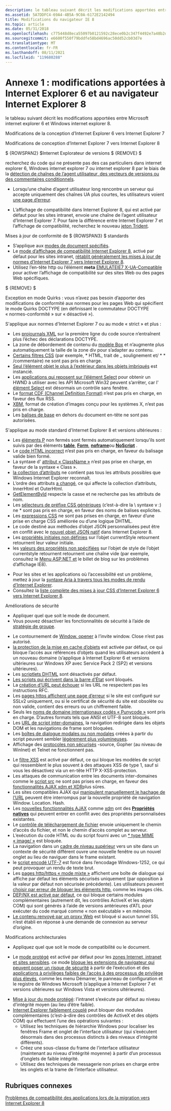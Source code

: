 ```yaml
---
description: le tableau suivant décrit les modifications apportées entre Microsoft internet explorer 6 et Windows internet explorer 8.
ms.assetid: 5A7DDFC4-69A4-4B5A-9C0A-6172E2142494
title: Modifications du navigateur IE 8
ms.topic: article
ms.date: 05/31/2018
ms.openlocfilehash: c775448d8eca55097b0121592c28ece0b2c347f4492e7a48b2d51d9ab688fa89
ms.sourcegitcommit: e6600f550f79bddfe58bd4696ac50dd52cb03d7e
ms.translationtype: MT
ms.contentlocale: fr-FR
ms.lasthandoff: 08/11/2021
ms.locfileid: "119680288"
---
```

# <a name="appendix-1-internet-explorer-6-to-internet-explorer-8-browser-changes"></a>Annexe 1 : modifications apportées à Internet Explorer 6 et au navigateur Internet Explorer 8

le tableau suivant décrit les modifications apportées entre Microsoft internet explorer 6 et Windows internet explorer 8.



Modifications de la conception d’Internet Explorer 6 vers Internet Explorer 7

Modifications de conception d’Internet Explorer 7 vers Internet Explorer 8

$ {ROWSPAN2} $Internet Explorateur de versions $ {REMOVE} $  

recherchez du code qui ne présente pas des cas particuliers dans internet explorer 6, Windows internet explorer 7 ou internet explorer 8 par le biais de la [détection de chaînes de l’agent utilisateur, des vecteurs de versions ou des commentaires conditionnels](/previous-versions/windows/internet-explorer/ie-developer/compatibility/ms537503(v=vs.85)).

-   Lorsqu’une chaîne d’agent utilisateur long rencontre un serveur qui accepte uniquement des chaînes UA plus courtes, les utilisateurs voient [une page d’erreur](https://www.enhanceie.com/ua.aspx).

<!-- -->

-   L’affichage de compatibilité dans Internet Explorer 8, qui est activé par défaut pour les sites intranet, envoie une chaîne de l’agent utilisateur d’Internet Explorer 7. Pour faire la différence entre Internet Explorer 7 et l’affichage de compatibilité, recherchez le nouveau [jeton Trident](/archive/blogs/ie/).

Mises à jour de conformité de $ {ROWSPAN3} $ standards

-   S’applique aux [modes de document spécifiés](/previous-versions/windows/internet-explorer/ie-developer/compatibility/cc288325(v=vs.85)).
-   Le [mode d’affichage de compatibilité Internet Explorer 8](/archive/blogs/ie/), activé par défaut pour les sites intranet, [rétablit généralement les mises à jour de normes d’Internet Explorer 7 vers Internet Explorer 8](/archive/blogs/ie/site-compatibility-and-ie8).
-   Utilisez l’en-tête http ou l’élément **meta** [EMULATEIE7 X-UA-Compatible](https://msdn.microsoft.com/library/Cc843977(v=VS.85).aspx) pour activer l’affichage de compatibilité sur des sites Web ou des pages Web spécifiques.

$ {REMOVE} $  

Exception en mode Quirks : vous n’avez pas besoin d’apporter des modifications de conformité aux normes pour les pages Web qui spécifient le mode Quirks DOCTYPE (en définissant le commutateur DOCTYPE « normes-conformité » sur « désactivé »).

S'applique aux normes d'Internet Explorer 7 ou au mode « strict » et plus :

-   Les [projournals XML](/previous-versions/windows/internet-explorer/ie-developer/) sur la première ligne du code source n’entraînent plus l’échec des déclarations DOCTYPE.
-   La zone de débordement de contenu du [modèle Box](/previous-versions/windows/internet-explorer/ie-developer/) et n’augmente plus automatiquement la taille de la zone div pour s’adapter au contenu.
-   [Certains filtres CSS](/previous-versions/windows/internet-explorer/ie-developer/) (par exemple, \* HTML, trait de \_ soulignement et/ \* \* /commentaire) ne sont pas pris en charge.
-   [Seul l’élément objet le plus à l’extérieur dans les objets imbriqués](/previous-versions/windows/internet-explorer/ie-developer/) est instancié.
-   Les [applications qui reposent sur l’élément Select](/previous-versions/windows/internet-explorer/ie-developer/) pour obtenir un HWND à utiliser avec les API Microsoft Win32 peuvent s’arrêter, car l' [élément Select](/archive/blogs/ie/) est désormais un contrôle sans fenêtre.
-   Le [format CDF (Channel Definition Format)](/previous-versions/aa740486(v=msdn.10)) n’est pas pris en charge, en faveur des flux RSS.
-   [XBM](/previous-versions/aa740486(v=msdn.10)), format de création d’images conçu pour les systèmes X, n’est pas pris en charge.
-   Les [balises de base](/previous-versions/aa740486(v=msdn.10)) en dehors du document en-tête ne sont pas autorisées.

S'applique au mode standard d'Internet Explorer 8 et versions ultérieures :

-   Les [éléments P](https://msdn.microsoft.com/library/Cc843977(v=VS.85).aspx) non fermés sont fermés automatiquement lorsqu’ils sont suivis par des éléments [**table**](https://msdn.microsoft.com/library/ms535901(v=VS.85).aspx), [**Form**](https://msdn.microsoft.com/library/ms535249(v=VS.85).aspx), [**noframe**](https://msdn.microsoft.com/library/ms535857(v=VS.85).aspx)ou [**NoScript**](https://msdn.microsoft.com/library/ms535858(v=VS.85).aspx) .
-   Le [code HTML incorrect](/archive/blogs/ie/site-compatibility-and-ie8) n’est pas pris en charge, en faveur du balisage valide bien formé.
-   La syntaxe d' [attribut « ClassName »](/archive/blogs/ie/site-compatibility-and-ie8) n’est pas prise en charge, en faveur de la syntaxe « Class ».
-   [la collection d’attributs](/archive/blogs/ie/site-compatibility-and-ie8) ne contient pas tous les attributs possibles que Windows Internet Explorer reconnaît.
-   L’ordre des attributs [a changé](/archive/blogs/ie/site-compatibility-and-ie8), ce qui affecte la collection d’attributs, InnerHtml et OuterHtml.
-   [GetElementById](/archive/blogs/ie/site-compatibility-and-ie8) respecte la casse et ne recherche pas les attributs de nom.
-   Les [sélecteurs de préfixe CSS génériques](/archive/blogs/ie/site-compatibility-and-ie8) (c’est-à-dire la \\ syntaxe v :) ne \* sont pas pris en charge, en faveur des noms de balises explicites.
-   Les [expressions CSS](/archive/blogs/ie/site-compatibility-and-ie8) ne sont pas prises en charge, en faveur d’une prise en charge CSS améliorée ou d’une logique DHTML.
-   Le code destiné aux méthodes d’objet JSON personnalisées peut être en conflit avec le [nouvel objet JSON natif](/archive/blogs/ie/site-compatibility-and-ie8) dans Internet Explorer 8.
-   Les [propriétés initiales non définies](/archive/blogs/ie/site-compatibility-and-ie8) sur l’objet currentStyle retournent retournent leur valeur initiale.
-   les [valeurs des propriétés non spécifiées](/archive/blogs/ie/site-compatibility-and-ie8) sur l’objet de style de l’objet currentstyle retournent retournent une chaîne vide (par exemple, consultez le [Menu ASP.NET et](/archive/blogs/giorgio/) le billet de blog sur les problèmes d’affichage IE8).

<!-- -->

-   Pour les sites et les applications où l’accessibilité est un problème, mettez à jour la [syntaxe Aria à travers tous les modes de rendu d’Internet Explorer](/archive/blogs/ie/).
-   Consultez la [liste complète des mises à jour CSS d’Internet Explorer 6 vers Internet Explorer 8](https://msdn.microsoft.com/library/Cc843977(v=VS.85).aspx).

Améliorations de sécurité

-   Appliquer quel que soit le mode de document.
-   Vous pouvez désactiver les fonctionnalités de sécurité à l’aide de [stratégie de groupe](https://www.microsoft.com/p/group-policy/9wzdncrfjtm4?activetab=pivot:overviewtab).

<!-- -->

-   Le contournement de [Window. opener](/previous-versions/aa740486(v=msdn.10)) à l’invite window. Close n’est pas autorisé.
-   [la protection de la mise en cache d’objets](/previous-versions/windows/internet-explorer/ie-developer/) est activée par défaut, ce qui bloque l’accès aux références d’objets quand les utilisateurs accèdent à un nouveau domaine (s’applique à Internet Explorer 6 et versions ultérieures sur Windows XP avec Service Pack 2 (SP2) et versions ultérieures).
-   Les [scriptlets DHTML](/previous-versions/windows/internet-explorer/ie-developer/) sont désactivés par défaut.
-   [Les scripts qui écrivent dans la barre d’État](/previous-versions/windows/internet-explorer/ie-developer/) sont bloqués.
-   La [création d’URL peut échouer](/previous-versions/windows/internet-explorer/ie-developer/) si les URL ne respectent pas les instructions RFC.
-   Les [pages https affichent une page d’erreur](/previous-versions/windows/internet-explorer/ie-developer/) si le site est configuré sur SSLv2 uniquement, ou si le certificat de sécurité du site est obsolète ou non valide, contient des erreurs ou un chiffrement faible.
-   Seuls les [noms de domaine internationaux codés « Punycode »](/previous-versions/windows/internet-explorer/ie-developer/) sont pris en charge. D’autres formats tels que ANSI et UTF-8 sont bloqués.
-   Les [URL de script inter-domaines](/previous-versions/windows/internet-explorer/ie-developer/), la navigation redirigée dans les objets DOM et les navigations de frame sont bloquées.
-   Les [boîtes de dialogue modales ou non modales](/previous-versions/aa740486(v=msdn.10)) créées à partir du script peuvent sembler [légèrement plus volumineuses](/archive/blogs/ie/).
-   Affichage des [protocoles non sécurisés](/previous-versions/aa740486(v=msdn.10)) -source, Gopher (au niveau de WinInet) et Telnet ne fonctionnent pas.

<!-- -->

-   Le [filtre XSS](/archive/blogs/ie/) est activé par défaut, ce qui bloque les modèles de script qui ressemblent le plus souvent à des attaques XSS de type 1, sauf si vous les désactivez via un en-tête HTTP X-XSS-protection.
-   Les attaques de communication entre les documents inter-domaines comme le [script src](/archive/blogs/jscript/) ne sont pas prises en charge, en faveur des [fonctionnalités AJAX xdm et XDR](/archive/blogs/ie/)plus sûres.
-   Les sites compatibles AJAX qui [manipulent manuellement le hachage de l’URL](/previous-versions//cc891506(v=vs.85)) peuvent être interrompus par la nouvelle propriété de navigation Window. Location. Hash.
-   Les [nouvelles fonctionnalités AJAX](https://msdn.microsoft.com/library/Gg598940(v=VS.85).aspx) comme [xdm](/archive/blogs/ie/) ont des [**Propriétés natives**](/previous-versions/windows/internet-explorer/ie-developer/platform-apis/cc288548(v=vs.85)) qui peuvent entrer en conflit avec des propriétés personnalisées existantes.
-   Le [contrôle de téléchargement de fichier](/archive/blogs/ie/) envoie uniquement le chemin d’accès du fichier, et non le chemin d’accès complet au serveur.
-   L’exécution du code HTML ou du script fourni avec un [ \* type MIME « image/ »](/archive/blogs/ie/) est bloquée.
-   La navigation dans un [cadre de niveau supérieur](/previous-versions/windows/internet-explorer/ie-developer/compatibility/dd565638(v=vs.85)) vers un site dans un contexte de sécurité différent ouvre une nouvelle fenêtre ou un nouvel onglet au lieu de naviguer dans le frame existant.
-   le [script encodé UTF-7](/previous-versions/windows/internet-explorer/ie-developer/compatibility/dd565635(v=vs.85)) est forcé dans l’encodage Windows-1252, ce qui peut provoquer un rendu de texte brut.
-   Les [pages http/https « mode mixte »](/archive/blogs/askie/mixed-content-and-internet-explorer-8-0) affichent une boîte de dialogue qui affiche par défaut les éléments sécurisés uniquement (par opposition à la valeur par défaut non sécurisée précédente). Les utilisateurs peuvent [choisir par erreur de bloquer les éléments http](/archive/blogs/askie/mixed-content-and-internet-explorer-8-0), comme les images clés.
-   [DEP/NX est activé par défaut](https://www.microsoft.com/windows/internet-explorer/readiness/developers-existing.aspx#depnx), ce qui bloque certains modules complémentaires (autrement dit, les contrôles ActiveX et les objets COM) qui sont générés à l’aide de versions antérieures d’ATL pour exécuter du code marqué comme « non exécutable » en mémoire.
-   [Le contenu renvoyé par un proxy Web](/previous-versions/windows/internet-explorer/ie-developer/compatibility/dd565641(v=vs.85)) est bloqué si aucun tunnel SSL n’est établi en réponse à une demande de connexion au serveur d’origine.

Modifications architecturales

-   Appliquez quel que soit le mode de compatibilité ou le document.

<!-- -->

-   Le [mode protégé](/previous-versions/windows/internet-explorer/ie-developer/) est activé par défaut pour les [zones Internet, intranet et sites sensibles](/previous-versions/windows/internet-explorer/ie-developer/platform-apis/ms537187(v=vs.85)). ce mode [bloque les extensions de navigateur qui peuvent poser un risque de sécurité](/previous-versions/windows/internet-explorer/ie-developer/compatibility/dd565645(v=vs.85)) à partir de l’exécution et des [applications à privilèges faibles de l’accès à des processus de privilège plus élevés](/previous-versions/windows/internet-explorer/ie-developer/compatibility/dd565646(v=vs.85)), comme les menu Démarrer, le panneau de configuration et le registre de Windows Microsoft (s’applique à Internet Explorer 7 et versions ultérieures sur Windows Vista et versions ultérieures).

<!-- -->

-   [Mise à jour du mode protégé](/previous-versions/windows/internet-explorer/ie-developer/compatibility/dd565648(v=vs.85)): l’intranet s’exécute par défaut au niveau d’intégrité moyen (au lieu d’être faible).
-   [Internet Explorer faiblement couplé](https://www.microsoft.com/windows/internet-explorer/readiness/developers-existing.aspx#lcie) peut bloquer des modules complémentaires (c’est-à-dire des contrôles de ActiveX et des objets COM) qui effectuent l’une des opérations suivantes :
    -   Utilisez les techniques de hiérarchie Windows pour localiser les fenêtres Frame et onglet de l’interface utilisateur (qui s’exécutent désormais dans des processus distincts à des niveaux d’intégrité différents).
    -   Créez une sous-classe du frame de l’interface utilisateur (maintenant au niveau d’intégrité moyenne) à partir d’un processus d’onglets de faible intégrité.
    -   Utilisez des techniques de messagerie non prises en charge entre les onglets et la trame de l’interface utilisateur.



 

## <a name="related-topics"></a>Rubriques connexes

<dl> <dt>

[Problèmes de compatibilité des applications lors de la migration vers Internet Explorer 8](addressing-application-compatibility-when-migrating-to-internet-explorer-8.md)
</dt> </dl>

 

 
